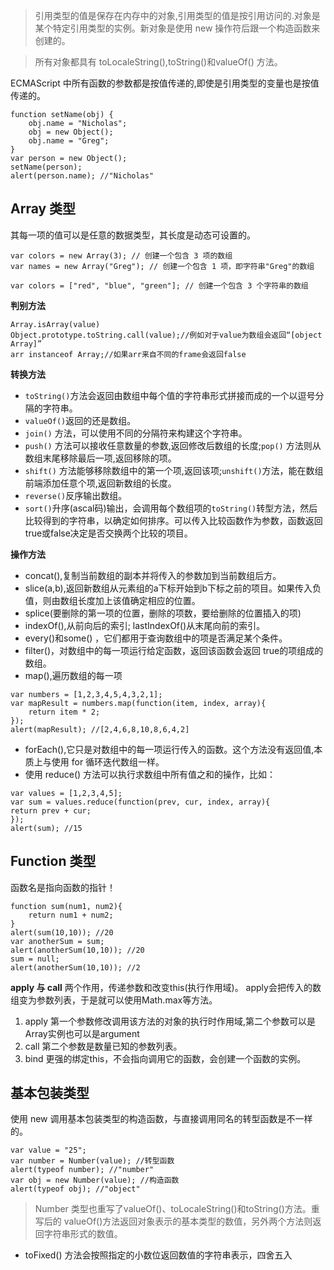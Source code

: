 >引用类型的值是保存在内存中的对象,引用类型的值是按引用访问的.对象是某个特定引用类型的实例。新对象是使用 new 操作符后跟一个构造函数来创建的。

>所有对象都具有 toLocaleString(),toString()和valueOf() 方法。

ECMAScript 中所有函数的参数都是按值传递的,即使是引用类型的变量也是按值传递的。
~~~
function setName(obj) {
    obj.name = "Nicholas";
    obj = new Object();
    obj.name = "Greg";
}
var person = new Object();
setName(person);
alert(person.name); //"Nicholas"
~~~

## Array 类型
其每一项的值可以是任意的数据类型，其长度是动态可设置的。
~~~
var colors = new Array(3); // 创建一个包含 3 项的数组
var names = new Array("Greg"); // 创建一个包含 1 项，即字符串"Greg"的数组

var colors = ["red", "blue", "green"]; // 创建一个包含 3 个字符串的数组
~~~

**判别方法**
~~~
Array.isArray(value)
Object.prototype.toString.call(value);//例如对于value为数组会返回“[object Array]”
arr instanceof Array;//如果arr来自不同的frame会返回false
~~~

**转换方法**
- `toString()`方法会返回由数组中每个值的字符串形式拼接而成的一个以逗号分隔的字符串。
- `valueOf()`返回的还是数组。
- `join()` 方法，可以使用不同的分隔符来构建这个字符串。
- `push()` 方法可以接收任意数量的参数,返回修改后数组的长度;`pop()` 方法则从数组末尾移除最后一项,返回移除的项。
- `shift()` 方法能够移除数组中的第一个项,返回该项;`unshift()`方法，能在数组前端添加任意个项,返回新数组的长度。
- `reverse()`反序输出数组。
- `sort()`升序(ascal码)输出，会调用每个数组项的`toString()`转型方法，然后比较得到的字符串，以确定如何排序。可以传入比较函数作为参数，函数返回true或false决定是否交换两个比较的项目。

**操作方法**
- concat(),复制当前数组的副本并将传入的参数加到当前数组后方。
- slice(a,b),返回新数组从元素组的a下标开始到b下标之前的项目。如果传入负值，则由数组长度加上该值确定相应的位置。
- splice(要删除的第一项的位置，删除的项数，要给删除的位置插入的项)
- indexOf(),从前向后的索引; lastIndexOf()从末尾向前的索引。
- every()和some() ，它们都用于查询数组中的项是否满足某个条件。
- filter()，对数组中的每一项运行给定函数，返回该函数会返回 true的项组成的数组。 
- map(),遍历数组的每一项
~~~
var numbers = [1,2,3,4,5,4,3,2,1];
var mapResult = numbers.map(function(item, index, array){
    return item * 2;
});
alert(mapResult); //[2,4,6,8,10,8,6,4,2]
~~~
- forEach(),它只是对数组中的每一项运行传入的函数。这个方法没有返回值,本质上与使用 for 循环迭代数组一样。
- 使用 reduce() 方法可以执行求数组中所有值之和的操作，比如：
~~~
var values = [1,2,3,4,5];
var sum = values.reduce(function(prev, cur, index, array){
return prev + cur;
});
alert(sum); //15
~~~

## Function 类型
函数名是指向函数的指针！
~~~
function sum(num1, num2){
    return num1 + num2;
}
alert(sum(10,10)); //20
var anotherSum = sum;
alert(anotherSum(10,10)); //20
sum = null;
alert(anotherSum(10,10)); //2
~~~

**apply 与 call**
两个作用，传递参数和改变this(执行作用域)。
apply会把传入的数组变为参数列表，于是就可以使用Math.max等方法。
1. apply
第一个参数修改调用该方法的对象的执行时作用域,第二个参数可以是Array实例也可以是argument
2. call
第二个参数是数量已知的参数列表。
3. bind
更强的绑定this，不会指向调用它的函数，会创建一个函数的实例。

## 基本包装类型
使用 new 调用基本包装类型的构造函数，与直接调用同名的转型函数是不一样的。
~~~
var value = "25";
var number = Number(value); //转型函数
alert(typeof number); //"number"
var obj = new Number(value); //构造函数
alert(typeof obj); //"object"
~~~

> Number 类型也重写了valueOf()、toLocaleString()和toString()方法。重写后的 valueOf()方法返回对象表示的基本类型的数值，另外两个方法则返回字符串形式的数值。

- toFixed() 方法会按照指定的小数位返回数值的字符串表示，四舍五入